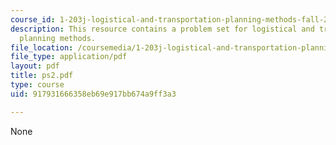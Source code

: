 ```yaml
---
course_id: 1-203j-logistical-and-transportation-planning-methods-fall-2006
description: This resource contains a problem set for logistical and transportation
  planning methods.
file_location: /coursemedia/1-203j-logistical-and-transportation-planning-methods-fall-2006/917931666358eb69e917bb674a9ff3a3_ps2.pdf
file_type: application/pdf
layout: pdf
title: ps2.pdf
type: course
uid: 917931666358eb69e917bb674a9ff3a3

---
```

None